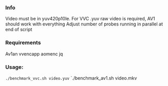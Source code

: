 ### Info
Video must be in yuv420p10le.
For VVC .yuv raw video is required, AV1 should work with everything
Adjust number of probes running in parallel at end of script

### Requirements
Av1an
vvencapp
aomenc
jq

### Usage:
`./benchmark_vvc.sh video.yuv`
`./benchmark_av1.sh video.mkv
